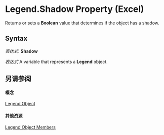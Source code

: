 
# Legend.Shadow Property (Excel)

Returns or sets a  **Boolean** value that determines if the object has a shadow.


## Syntax

 _表达式_. **Shadow**

 _表达式_ A variable that represents a **Legend** object.


## 另请参阅


#### 概念


[Legend Object](9be53984-bc9c-f964-9ab3-be52d3699bd9.md)
#### 其他资源


[Legend Object Members](http://msdn.microsoft.com/library/3b5e8714-67b8-9b58-f4c6-61f2b763ee00%28Office.15%29.aspx)